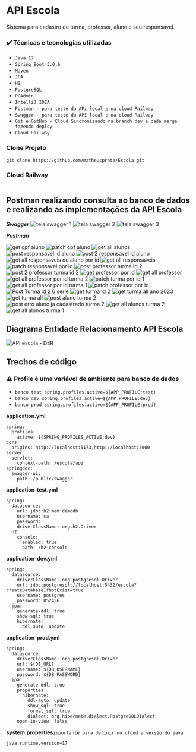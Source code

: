 # API Escola
Sistema para cadastro de turma, professor, aluno e seu responsável.

### ✔️ Técnicas e tecnologias utilizadas
- ``Java 17``
- ``Spring Boot 3.0.6``
- ``Maven``
- ``JPA``
- ``H2``
- ``PostgreSQL``
- ``PGAdmin``
- ``IntelliJ IDEA``
- ``Postman - para teste da APi local e na cloud Railway``
- ``Swagger - para teste da API local e na cloud Railway``
- ``Git e GitHub - Cloud Sincronizando na branch dev a cada merge fazendo deploy``
- ``Cloud Railway``

### Clone Projeto
```
git clone https://github.com/matheusprata/Escola.git
```
### Cloud Railway
```

```

## Postman realizando consulta ao banco de dados e realizando as implementações da API Escola

***Swagger***
![tela swagger 1](https://github.com/matheusprata/Escola/assets/103780607/41df2312-945f-4fab-9f46-ea2e044a772f)
![tela swagger 2](https://github.com/matheusprata/Escola/assets/103780607/5fd6fc18-77fd-4e26-9a8b-0fa81ecc1667)
![tela swagger 3](https://github.com/matheusprata/Escola/assets/103780607/7233882a-62a8-4bc5-a9e9-08bb4a3afd05)

***Postman***

![get cpf aluno](https://github.com/matheusprata/Escola/assets/103780607/e90ac72b-650f-4d62-81f6-8c12377aa8c9)
![patch cpf aluno](https://github.com/matheusprata/Escola/assets/103780607/79e3c8b2-3fcb-4cad-b5a8-1cb62344f9cb)
![get all alunos](https://github.com/matheusprata/Escola/assets/103780607/ee5fedfa-f820-4da6-9f49-af64c973b0c4)
![post responsavel id aluno](https://github.com/matheusprata/Escola/assets/103780607/11e87e91-de7a-467e-a434-ffb9b7fb8871)
![post 2 responsavel id aluno](https://github.com/matheusprata/Escola/assets/103780607/6825185b-4243-453b-9316-5130ee479192)
![get all responsaveis do aluno por id](https://github.com/matheusprata/Escola/assets/103780607/68ce79d2-5f4e-4e42-8364-904a5fc919a1)
![get all responsaveis](https://github.com/matheusprata/Escola/assets/103780607/c1c5b6cd-9123-405d-822f-8696bf1cd2ca)
![patch responsavel por id](https://github.com/matheusprata/Escola/assets/103780607/4cca84ed-9bff-4a85-8737-d09c03f84d8d)
![post professor turma id 2](https://github.com/matheusprata/Escola/assets/103780607/4291da19-ecf4-4112-a480-55b402de54fb)
![post 2 professor turma id 2](https://github.com/matheusprata/Escola/assets/103780607/8856f9d9-6663-44c6-bd39-5d3a2ba8e295)
![get professor por id](https://github.com/matheusprata/Escola/assets/103780607/0e777905-5ca5-44c6-8dda-6551e0b1472c)
![get all professor](https://github.com/matheusprata/Escola/assets/103780607/868723ba-1d71-4330-8f1d-4f399f8d0605)
![get all professor por id turma 2](https://github.com/matheusprata/Escola/assets/103780607/93cbfb34-31fb-4c1e-8302-a61a794ef3b5)
![patch turma por id 1](https://github.com/matheusprata/Escola/assets/103780607/e9f5348e-6534-4b12-8548-6dc14685d731)
![get all professor por id turma 1](https://github.com/matheusprata/Escola/assets/103780607/b0c33a6b-96e9-4265-b5b9-1ea6c5e81ec2)
![patch professor por id](https://github.com/matheusprata/Escola/assets/103780607/f67a0163-12aa-489b-a548-95bd6353b166)
![Post Turma id 2 6 serie](https://github.com/matheusprata/Escola/assets/103780607/b91091cd-65f7-4dab-90fa-e137b61df77e)
![get turma id 2](https://github.com/matheusprata/Escola/assets/103780607/1b0829be-1549-4e08-80b1-d01f87e958cf)
![get turma all ano 2023](https://github.com/matheusprata/Escola/assets/103780607/8385c1c9-0fe5-4aae-bd5a-cd027c93d534)
![get turma all](https://github.com/matheusprata/Escola/assets/103780607/f5814407-4a7d-4f4a-afcc-c45b920ff469)
![post aluno turma 2](https://github.com/matheusprata/Escola/assets/103780607/2dc0c9db-334f-4373-88a9-afd26a1ca971)
![post erro aluno ja cadastrado turma 2](https://github.com/matheusprata/Escola/assets/103780607/4c28c2c0-1e94-4373-9508-d18e5074c1a6)
![get all alunos turma 2](https://github.com/matheusprata/Escola/assets/103780607/2d478108-a233-4444-b533-83c738dcbd18)
![get all alunos turma 1](https://github.com/matheusprata/Escola/assets/103780607/ed0d0d2b-e554-4422-a500-c21483c0309d)

## Diagrama Entidade Relacionamento API Escola
![API escola - DER](https://github.com/matheusprata/Escola/assets/103780607/fca22177-5109-4b12-80bf-50c0e52ed046)

## Trechos de código
### ⚠️ Profile é uma variável de ambiente para banco de dados
- ``banco test spring.profiles.active=${APP_PROFILE:test}``
- ``banco dev spring.profiles.active=${APP_PROFILE:dev}``
- ``banco prod spring.profiles.active=${APP_PROFILE:prod}``

**application.yml**
```
spring:
  profiles:
    active: ${SPRING_PROFILES_ACTIVE:dev}
cors:
  origins: http://localhost:5173,http://localhost:3000
server:
  servlet:
    context-path: /escola/api
springdoc:
  swagger-ui:
    path: /public/swagger
```
**application-test.yml**
```
spring:
  datasource:
    url: jdbc:h2:mem:demodb
    username: sa
    password:
    driverClassName: org.h2.Driver
  h2:
    console:
      enabled: true
      path: /h2-console
```
**application-dev.yml**
```
spring:
  datasource:
    driverClassName: org.postgresql.Driver
    url: jdbc:postgresql://localhost:5432/escola?createDatabaseIfNotExist=true
    username: postgres
    password: 852456
  jpa:
    generate-ddl: true
    show-sql: true
    hibernate:
      ddl-auto: update
```
**application-prod.yml**
```
spring:
  datasource:
    driverClassName: org.postgresql.Driver
    url: ${DB_URL}
    username: ${DB_USERNAME}
    password: ${DB_PASSWORD}
  jpa:
    generate-ddl: true
    properties:
      hibernate:
        ddl-auto: update
        show_sql: true
        format_sql: true
        dialect: org.hibernate.dialect.PostgreSQLDialect
    open-in-view: false
```
**system.properties**``importante para definir no cloud a versão do java``
```
java.runtime.version=17
```
